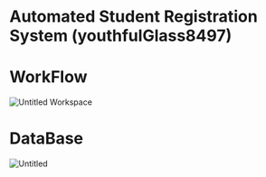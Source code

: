 # Automated Student Registration System (youthfulGlass8497) 
# WorkFlow
![Untitled Workspace](https://user-images.githubusercontent.com/105913379/201508884-c0055885-9894-4a3c-9a6a-94de51988df2.jpg)
# DataBase
![Untitled](https://user-images.githubusercontent.com/105913379/201508890-4d3f5cd3-88c4-429e-8fce-f95cc4725fed.png)


